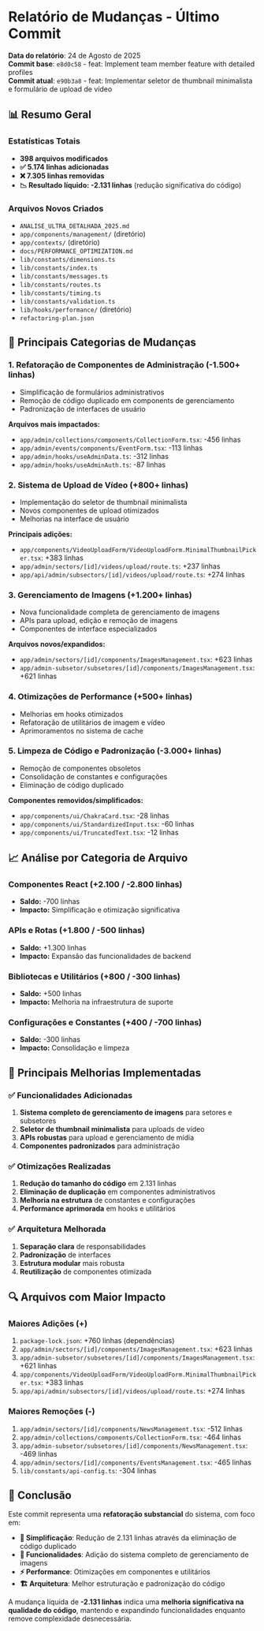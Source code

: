 # Relatório de Mudanças - Último Commit

**Data do relatório**: 24 de Agosto de 2025  
**Commit base**: `e8d0c58` - feat: Implement team member feature with detailed profiles  
**Commit atual**: `e90b3a8` - feat: Implementar seletor de thumbnail minimalista e formulário de upload de vídeo

## 📊 Resumo Geral

### Estatísticas Totais
- **398 arquivos modificados**
- **✅ 5.174 linhas adicionadas**
- **❌ 7.305 linhas removidas**
- **📉 Resultado líquido: -2.131 linhas** (redução significativa do código)

### Arquivos Novos Criados
- `ANALISE_ULTRA_DETALHADA_2025.md`
- `app/components/management/` (diretório)
- `app/contexts/` (diretório)
- `docs/PERFORMANCE_OPTIMIZATION.md`
- `lib/constants/dimensions.ts`
- `lib/constants/index.ts`
- `lib/constants/messages.ts`
- `lib/constants/routes.ts`
- `lib/constants/timing.ts`
- `lib/constants/validation.ts`
- `lib/hooks/performance/` (diretório)
- `refactoring-plan.json`

## 🔧 Principais Categorias de Mudanças

### 1. **Refatoração de Componentes de Administração** (-1.500+ linhas)
- Simplificação de formulários administrativos
- Remoção de código duplicado em components de gerenciamento
- Padronização de interfaces de usuário

**Arquivos mais impactados:**
- `app/admin/collections/components/CollectionForm.tsx`: -456 linhas
- `app/admin/events/components/EventForm.tsx`: -113 linhas
- `app/admin/hooks/useAdminData.ts`: -312 linhas
- `app/admin/hooks/useAdminAuth.ts`: -87 linhas

### 2. **Sistema de Upload de Vídeo** (+800+ linhas)
- Implementação do seletor de thumbnail minimalista
- Novos componentes de upload otimizados
- Melhorias na interface de usuário

**Principais adições:**
- `app/components/VideoUploadForm/VideoUploadForm.MinimalThumbnailPicker.tsx`: +383 linhas
- `app/admin/sectors/[id]/videos/upload/route.ts`: +237 linhas
- `app/api/admin/subsectors/[id]/videos/upload/route.ts`: +274 linhas

### 3. **Gerenciamento de Imagens** (+1.200+ linhas)
- Nova funcionalidade completa de gerenciamento de imagens
- APIs para upload, edição e remoção de imagens
- Componentes de interface especializados

**Arquivos novos/expandidos:**
- `app/admin/sectors/[id]/components/ImagesManagement.tsx`: +623 linhas
- `app/admin-subsetor/subsetores/[id]/components/ImagesManagement.tsx`: +621 linhas

### 4. **Otimizações de Performance** (+500+ linhas)
- Melhorias em hooks otimizados
- Refatoração de utilitários de imagem e vídeo
- Aprimoramentos no sistema de cache

### 5. **Limpeza de Código e Padronização** (-3.000+ linhas)
- Remoção de componentes obsoletos
- Consolidação de constantes e configurações
- Eliminação de código duplicado

**Componentes removidos/simplificados:**
- `app/components/ui/ChakraCard.tsx`: -28 linhas
- `app/components/ui/StandardizedInput.tsx`: -60 linhas
- `app/components/ui/TruncatedText.tsx`: -12 linhas

## 📈 Análise por Categoria de Arquivo

### Componentes React (+2.100 / -2.800 linhas)
- **Saldo:** -700 linhas
- **Impacto:** Simplificação e otimização significativa

### APIs e Rotas (+1.800 / -500 linhas)
- **Saldo:** +1.300 linhas
- **Impacto:** Expansão das funcionalidades de backend

### Bibliotecas e Utilitários (+800 / -300 linhas)
- **Saldo:** +500 linhas  
- **Impacto:** Melhoria na infraestrutura de suporte

### Configurações e Constantes (+400 / -700 linhas)
- **Saldo:** -300 linhas
- **Impacto:** Consolidação e limpeza

## 🎯 Principais Melhorias Implementadas

### ✅ Funcionalidades Adicionadas
1. **Sistema completo de gerenciamento de imagens** para setores e subsetores
2. **Seletor de thumbnail minimalista** para uploads de vídeo
3. **APIs robustas** para upload e gerenciamento de mídia
4. **Componentes padronizados** para administração

### ✅ Otimizações Realizadas
1. **Redução do tamanho do código** em 2.131 linhas
2. **Eliminação de duplicação** em componentes administrativos
3. **Melhoria na estrutura** de constantes e configurações
4. **Performance aprimorada** em hooks e utilitários

### ✅ Arquitetura Melhorada
1. **Separação clara** de responsabilidades
2. **Padronização** de interfaces
3. **Estrutura modular** mais robusta
4. **Reutilização** de componentes otimizada

## 🔍 Arquivos com Maior Impacto

### Maiores Adições (+)
1. `package-lock.json`: +760 linhas (dependências)
2. `app/admin/sectors/[id]/components/ImagesManagement.tsx`: +623 linhas
3. `app/admin-subsetor/subsetores/[id]/components/ImagesManagement.tsx`: +621 linhas
4. `app/components/VideoUploadForm/VideoUploadForm.MinimalThumbnailPicker.tsx`: +383 linhas
5. `app/api/admin/subsectors/[id]/videos/upload/route.ts`: +274 linhas

### Maiores Remoções (-)
1. `app/admin/sectors/[id]/components/NewsManagement.tsx`: -512 linhas
2. `app/admin/collections/components/CollectionForm.tsx`: -464 linhas  
3. `app/admin-subsetor/subsetores/[id]/components/NewsManagement.tsx`: -469 linhas
4. `app/admin/sectors/[id]/components/EventsManagement.tsx`: -465 linhas
5. `lib/constants/api-config.ts`: -304 linhas

## 🎯 Conclusão

Este commit representa uma **refatoração substancial** do sistema, com foco em:

- **🎯 Simplificação**: Redução de 2.131 linhas através da eliminação de código duplicado
- **🚀 Funcionalidades**: Adição do sistema completo de gerenciamento de imagens
- **⚡ Performance**: Otimizações em componentes e utilitários
- **🏗️ Arquitetura**: Melhor estruturação e padronização do código

A mudança líquida de **-2.131 linhas** indica uma **melhoria significativa na qualidade do código**, mantendo e expandindo funcionalidades enquanto remove complexidade desnecessária.
